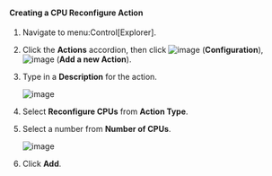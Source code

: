 #### Creating a CPU Reconfigure Action

1.  Navigate to menu:Control\[Explorer\].

2.  Click the **Actions** accordion, then click
    ![image](../images/1847.png) (**Configuration**),
    ![image](../images/1862.png) (**Add a new Action**).

3.  Type in a **Description** for the action.

    ![image](../images/1915.png)

4.  Select **Reconfigure CPUs** from **Action Type**.

5.  Select a number from **Number of CPUs**.

    ![image](../images/1916.png)

6.  Click **Add**.
